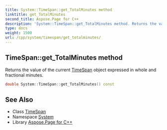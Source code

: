 ```yaml
---
title: System::TimeSpan::get_TotalMinutes method
linktitle: get_TotalMinutes
second_title: Aspose.Page for C++
description: 'System::TimeSpan::get_TotalMinutes method. Returns the value of the current TimeSpan object expressed in whole and fractional minutes in C++.'
type: docs
weight: 1500
url: /cpp/system/timespan/get_totalminutes/
---
```

## TimeSpan::get_TotalMinutes method


Returns the value of the current [TimeSpan](../) object expressed in whole and fractional minutes.

```cpp
double System::TimeSpan::get_TotalMinutes() const
```

## See Also

* Class [TimeSpan](../)
* Namespace [System](../../)
* Library [Aspose.Page for C++](../../../)
